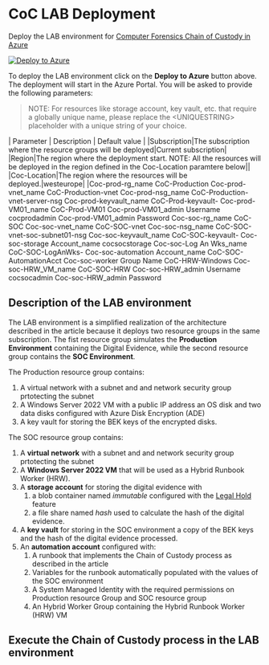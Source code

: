 # CoC LAB Deployment
Deploy the LAB environment for [Computer Forensics Chain of Custody in Azure](https://learn.microsoft.com/en-us/azure/architecture/example-scenario/forensics/)

[![Deploy to Azure](https://aka.ms/deploytoazurebutton)](https://portal.azure.com/#create/Microsoft.Template/uri/https%3A%2F%2Ffamascicoc.blob.core.windows.net%2Farmtemplate%2Fcoc-main.json)

To deploy the LAB environment click on the **Deploy to Azure** button above. The deployment will start in the Azure Portal. You will be asked to provide the following parameters:

> NOTE: For resources like storage account, key vault, etc. that require a globally unique name, please replace the \<UNIQUESTRING> placeholder with a unique string of your choice. 

| Parameter | Description | Default value |
|Subscription|The subscription where the resource groups will be deployed|Current subscription|
|Region|The region where the deployment start. NOTE: All the resources will be deployed in the region defined in the Coc-Location paramtere below||
|Coc-Location|The region where the resources will be deployed.|westeurope|
|Coc-prod-rg_name
CoC-Production
Coc-prod-vnet_name
CoC-Production-vnet
Coc-prod-nsg_name
CoC-Production-vnet-server-nsg
Coc-prod-keyvault_name
CoC-Prod-keyvault-<UNIQUESTRING>
Coc-prod-VM01_name
CoC-Prod-VM01
Coc-prod-VM01_admin Username
cocprodadmin
Coc-prod-VM01_admin Password
Coc-soc-rg_name
CoC-SOC
Coc-soc-vnet_name
CoC-SOC-vnet
Coc-soc-nsg_name
CoC-SOC-vnet-soc-subnet01-nsg
Coc-soc-keyvault_name
CoC-SOC-keyvault-<UNIQUESTRING>
Coc-soc-storage Account_name
cocsocstorage<UNIQUESTRING>
Coc-soc-Log An Wks_name
CoC-SOC-LogAnWks-<UNIQUESTRING>
Coc-soc-automation Account_name
CoC-SOC-AutomationAcct
Coc-soc-worker Group Name
CoC-HRW-Windows
Coc-soc-HRW_VM_name
CoC-SOC-HRW
Coc-soc-HRW_admin Username
cocsocadmin
Coc-soc-HRW_admin Password




## Description of the LAB environment
The LAB environment is a simplified realization of the architecture described in the article because it deploys two resource groups in the same subscription. The fist resource group simulates the **Production Environment** containing the Digital Evidence, while the second resource group contains the **SOC Environment**.

The Production resource group contains:
1. A virtual network with a subnet and and network security group prtotecting the subnet
1. A Windows Server 2022 VM with a public IP address an OS disk and two data disks configured with Azure Disk Encryption (ADE)
1. A key vault for storing the BEK keys of the encrypted disks.

The SOC resource group contains:
1. A **virtual network** with a subnet and and network security group prtotecting the subnet
1. A **Windows Server 2022 VM** that will be used as a Hybrid Runbook Worker (HRW). 
1. A **storage account** for storing the digital evidence with 
    1. a blob container named *immutable* configured with the [Legal Hold](https://docs.microsoft.com/en-us/azure/storage/blobs/storage-blob-immutability-policies-overview) feature
    1. a file share named *hash* used to calculate the hash of the digital evidence.
1. A **key vault** for storing in the SOC environment a copy of the BEK keys and the hash of the digital evidence processed.
1. An **automation account** configured with:
    1. A runbook that implements the Chain of Custody process as described in the article
    1. Variables for the runbook automatically populated with the values of the SOC environment
    1. A System Managed Identity with the required permissions on Production resource Group and SOC resource group
    1. An Hybrid Worker Group containing the Hybrid Runbook Worker (HRW) VM

 
## Execute the Chain of Custody process in the LAB environment